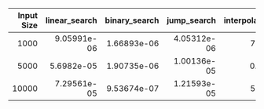|   Input Size |   linear_search |   binary_search |   jump_search |   interpolation_search |   exponential_search |   fibonacci_search |   ternary_search |   sentinel_linear_search |   meta_binary_search |
|-------------:|----------------:|----------------:|--------------:|-----------------------:|---------------------:|-------------------:|-----------------:|-------------------------:|---------------------:|
|         1000 |     9.05991e-06 |     1.66893e-06 |   4.05312e-06 |            7.08103e-05 |          3.09944e-06 |        3.09944e-06 |      9.53674e-07 |              1.16825e-05 |          2.14577e-06 |
|         5000 |     5.6982e-05  |     1.90735e-06 |   1.00136e-05 |            0.000384092 |          4.05312e-06 |        4.05312e-06 |      1.90735e-06 |              6.10352e-05 |          9.53674e-07 |
|        10000 |     7.29561e-05 |     9.53674e-07 |   1.21593e-05 |            5.72205e-06 |          1.5974e-05  |        3.09944e-06 |      2.6226e-06  |              0.000101089 |          9.53674e-07 |